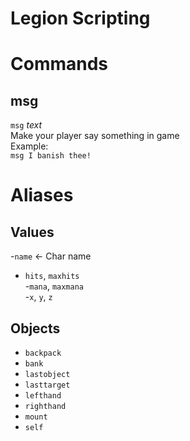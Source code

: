 # Legion Scripting

# Commands

## msg
`msg` *text*  
Make your player say something in game  
Example:  
`msg I banish thee!`  


# Aliases

## Values

-`name` <- Char name  
- `hits`, `maxhits`  
-`mana`, `maxmana`  
-`x`, `y`, `z`  

## Objects

- `backpack`
- `bank`
- `lastobject`
- `lasttarget`
- `lefthand`
- `righthand`
- `mount`
- `self`